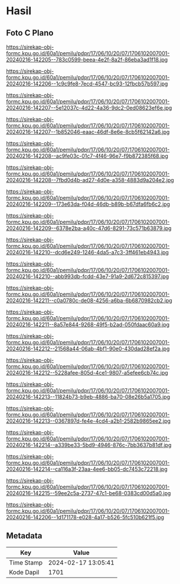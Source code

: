 # Hasil

## Foto C Plano

https://sirekap-obj-formc.kpu.go.id/60a1/pemilu/pdpr/17/06/10/20/07/1706102007001-20240216-142205--783c0599-beea-4e2f-8a2f-86eba3ad1f18.jpg

https://sirekap-obj-formc.kpu.go.id/60a1/pemilu/pdpr/17/06/10/20/07/1706102007001-20240216-142206--1c9c9fe8-7ecd-4547-bc93-12fbcb57b597.jpg

https://sirekap-obj-formc.kpu.go.id/60a1/pemilu/pdpr/17/06/10/20/07/1706102007001-20240216-142207--5e12037c-4d22-4a36-9dc2-0ed08623ef6e.jpg

https://sirekap-obj-formc.kpu.go.id/60a1/pemilu/pdpr/17/06/10/20/07/1706102007001-20240216-142207--1b852046-eaac-46df-8e6e-8cb5f62142a6.jpg

https://sirekap-obj-formc.kpu.go.id/60a1/pemilu/pdpr/17/06/10/20/07/1706102007001-20240216-142208--ac9fe03c-01c7-4f46-96e7-f9b872385f68.jpg

https://sirekap-obj-formc.kpu.go.id/60a1/pemilu/pdpr/17/06/10/20/07/1706102007001-20240216-142208--7fbd0d4b-ad27-4d0e-a358-4883d9a204e2.jpg

https://sirekap-obj-formc.kpu.go.id/60a1/pemilu/pdpr/17/06/10/20/07/1706102007001-20240216-142209--173e63da-f04d-46db-b89b-b67dfa6fb6c2.jpg

https://sirekap-obj-formc.kpu.go.id/60a1/pemilu/pdpr/17/06/10/20/07/1706102007001-20240216-142209--6378e2ba-a40c-47d6-8291-73c571b63879.jpg

https://sirekap-obj-formc.kpu.go.id/60a1/pemilu/pdpr/17/06/10/20/07/1706102007001-20240216-142210--dcd6e249-1246-4da5-a7c3-3ff461eb4943.jpg

https://sirekap-obj-formc.kpu.go.id/60a1/pemilu/pdpr/17/06/10/20/07/1706102007001-20240216-142210--abb993db-fcdd-43e7-91a9-2d672c815397.jpg

https://sirekap-obj-formc.kpu.go.id/60a1/pemilu/pdpr/17/06/10/20/07/1706102007001-20240216-142211--c0a0780c-de08-4256-a6ba-6b6870982cb2.jpg

https://sirekap-obj-formc.kpu.go.id/60a1/pemilu/pdpr/17/06/10/20/07/1706102007001-20240216-142211--8a57e844-9268-49f5-b2ad-050fdaac60a9.jpg

https://sirekap-obj-formc.kpu.go.id/60a1/pemilu/pdpr/17/06/10/20/07/1706102007001-20240216-142212--21568a44-06ab-4bf1-90e0-430dad28ef2a.jpg

https://sirekap-obj-formc.kpu.go.id/60a1/pemilu/pdpr/17/06/10/20/07/1706102007001-20240216-142212--5228afee-805d-4ce1-9807-a5efee6cb74c.jpg

https://sirekap-obj-formc.kpu.go.id/60a1/pemilu/pdpr/17/06/10/20/07/1706102007001-20240216-142213--11824b73-b9eb-4886-ba70-08e26b5a1705.jpg

https://sirekap-obj-formc.kpu.go.id/60a1/pemilu/pdpr/17/06/10/20/07/1706102007001-20240216-142213--0367897d-fe4e-4cd4-a2b1-2582b9865ee2.jpg

https://sirekap-obj-formc.kpu.go.id/60a1/pemilu/pdpr/17/06/10/20/07/1706102007001-20240216-142214--a339be33-5bd9-4946-876c-7bb3637b81df.jpg

https://sirekap-obj-formc.kpu.go.id/60a1/pemilu/pdpr/17/06/10/20/07/1706102007001-20240216-142214--ca116a3f-23aa-4ee6-bb05-dc7453c72218.jpg

https://sirekap-obj-formc.kpu.go.id/60a1/pemilu/pdpr/17/06/10/20/07/1706102007001-20240216-142215--59ee2c5a-2737-47c1-be68-0383cd00d5a0.jpg

https://sirekap-obj-formc.kpu.go.id/60a1/pemilu/pdpr/17/06/10/20/07/1706102007001-20240216-142206--1d171178-e028-4a17-b526-5fc510b621f5.jpg


## Metadata

| Key        | Value               |
| ---------- | ------------------- |
| Time Stamp | 2024-02-17 13:05:41 |
| Kode Dapil | 1701                |




